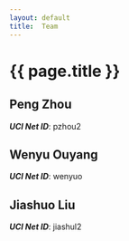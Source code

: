 ```yaml
---
layout: default
title:  Team
---
```


# {{ page.title }}


## Peng Zhou
***UCI Net ID***: pzhou2

## Wenyu Ouyang
***UCI Net ID***: wenyuo

## Jiashuo Liu
***UCI Net ID***: jiashul2
